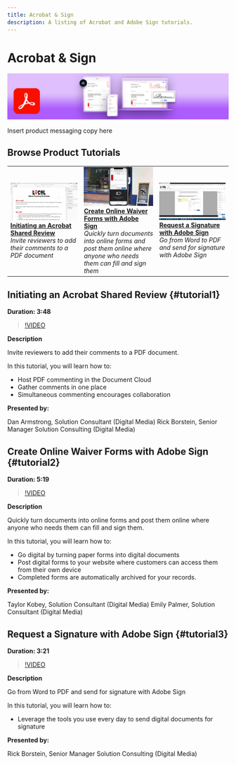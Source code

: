 ```yaml
---
title: Acrobat & Sign
description: A listing of Acrobat and Adobe Sign tutorials.
---
```


# Acrobat & Sign

![Tutorial Hero Image](../assets/DC.jpg)

Insert product messaging copy here

## Browse Product Tutorials

<table>
<tr>
 <td>
   <a href="acrobat-sign.md#tutorial1">
      <img alt="Initiating an Acrobat Shared Review" src="../assets/acrobat_sharedreview_armstrong_1280.jpg" />
   </a>
    <div>
   <a href="acrobat-sign.md#tutorial1"><strong>Initiating an Acrobat Shared Review</strong></a>
    </div>
    <em>Invite reviewers to add their comments to a PDF document</em>
    <br>
  </td>
  <td>
    <a href="acrobat-sign.md#tutorial2">
        <img alt="Create Online Waiver Forms with Adobe Sign" src="../assets/sign_webforms_palmer-kobey_thumbnail_1280.jpg" />
    </a>
    <div>
    <a href="acrobat-sign.md#tutorial2"><strong>Create Online Waiver Forms with Adobe Sign</strong></a>
    </div>
    <em>Quickly turn documents into online forms and post them online where anyone who needs them can fill and sign them</em>
    <br>
  </td>
  <td>
   <a href="acrobat-sign.md#tutorial3">
      <img alt="Request a Signature with Adobe Sign" src="../assets/sign_request-signature_borstein_thumbnail_1280.jpg" />
   </a>
    <div>
    <a href="acrobat-sign.md#tutorial3"><strong>Request a Signature with Adobe Sign</strong></a>
    </div>
    <em>Go from Word to PDF and send for signature with Adobe Sign</em>
    <br>
  </td>
</tr>
</table>

## Initiating an Acrobat Shared Review {#tutorial1}

**Duration: 3:48**

>[!VIDEO](https://video.tv.adobe.com/v/326777?hidetitle=true)

**Description**

Invite reviewers to add their comments to a PDF document. 

In this tutorial, you will learn how to:
* Host PDF commenting in the Document Cloud
* Gather comments in one place
* Simultaneous commenting encourages collaboration

**Presented by:** 

Dan Armstrong, Solution Consultant (Digital Media)
Rick Borstein, Senior Manager Solution Consulting (Digital Media)

## Create Online Waiver Forms with Adobe Sign {#tutorial2}

**Duration: 5:19**

>[!VIDEO](https://video.tv.adobe.com/v/326776?hidetitle=true)

**Description**

Quickly turn documents into online forms and post them online where anyone who needs them can fill and sign them. 

In this tutorial, you will learn how to:
* Go digital by turning paper forms into digital documents
* Post digital forms to your website where customers can access them from their own device
* Completed forms are automatically archived for your records.

**Presented by:**

Taylor Kobey, Solution Consultant (Digital Media)
Emily Palmer, Solution Consultant (Digital Media)

## Request a Signature with Adobe Sign {#tutorial3}

**Duration: 3:21**

>[!VIDEO](https://video.tv.adobe.com/v/326801?hidetitle=true)

**Description**

Go from Word to PDF and send for signature with Adobe Sign

In this tutorial, you will learn how to:
* Leverage the tools you use every day to send digital documents for signature

**Presented by:**

Rick Borstein, Senior Manager Solution Consulting (Digital Media)